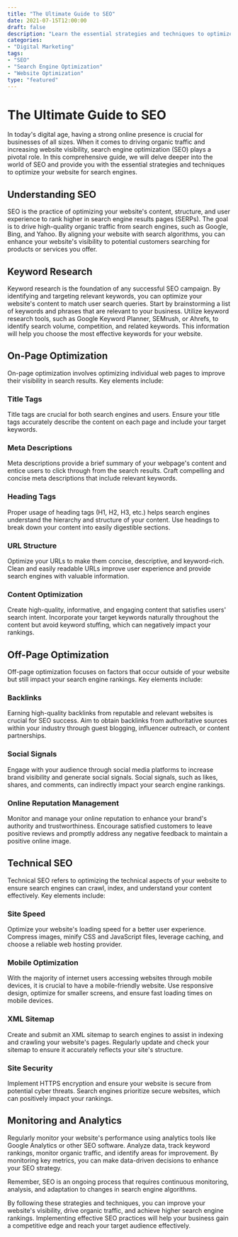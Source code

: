 ```yaml
---
title: "The Ultimate Guide to SEO"
date: 2021-07-15T12:00:00
draft: false
description: "Learn the essential strategies and techniques to optimize your website for search engines and improve your online visibility."
categories:
- "Digital Marketing"
tags:
- "SEO"
- "Search Engine Optimization"
- "Website Optimization"
type: "featured"
---
```


# The Ultimate Guide to SEO

In today's digital age, having a strong online presence is crucial for businesses of all sizes. When it comes to driving organic traffic and increasing website visibility, search engine optimization (SEO) plays a pivotal role. In this comprehensive guide, we will delve deeper into the world of SEO and provide you with the essential strategies and techniques to optimize your website for search engines.

## Understanding SEO

SEO is the practice of optimizing your website's content, structure, and user experience to rank higher in search engine results pages (SERPs). The goal is to drive high-quality organic traffic from search engines, such as Google, Bing, and Yahoo. By aligning your website with search algorithms, you can enhance your website's visibility to potential customers searching for products or services you offer.

## Keyword Research

Keyword research is the foundation of any successful SEO campaign. By identifying and targeting relevant keywords, you can optimize your website's content to match user search queries. Start by brainstorming a list of keywords and phrases that are relevant to your business. Utilize keyword research tools, such as Google Keyword Planner, SEMrush, or Ahrefs, to identify search volume, competition, and related keywords. This information will help you choose the most effective keywords for your website.

## On-Page Optimization

On-page optimization involves optimizing individual web pages to improve their visibility in search results. Key elements include:

### Title Tags

Title tags are crucial for both search engines and users. Ensure your title tags accurately describe the content on each page and include your target keywords.

### Meta Descriptions

Meta descriptions provide a brief summary of your webpage's content and entice users to click through from the search results. Craft compelling and concise meta descriptions that include relevant keywords.

### Heading Tags

Proper usage of heading tags (H1, H2, H3, etc.) helps search engines understand the hierarchy and structure of your content. Use headings to break down your content into easily digestible sections.

### URL Structure

Optimize your URLs to make them concise, descriptive, and keyword-rich. Clean and easily readable URLs improve user experience and provide search engines with valuable information.

### Content Optimization

Create high-quality, informative, and engaging content that satisfies users' search intent. Incorporate your target keywords naturally throughout the content but avoid keyword stuffing, which can negatively impact your rankings.

## Off-Page Optimization

Off-page optimization focuses on factors that occur outside of your website but still impact your search engine rankings. Key elements include:

### Backlinks

Earning high-quality backlinks from reputable and relevant websites is crucial for SEO success. Aim to obtain backlinks from authoritative sources within your industry through guest blogging, influencer outreach, or content partnerships.

### Social Signals

Engage with your audience through social media platforms to increase brand visibility and generate social signals. Social signals, such as likes, shares, and comments, can indirectly impact your search engine rankings.

### Online Reputation Management

Monitor and manage your online reputation to enhance your brand's authority and trustworthiness. Encourage satisfied customers to leave positive reviews and promptly address any negative feedback to maintain a positive online image.

## Technical SEO

Technical SEO refers to optimizing the technical aspects of your website to ensure search engines can crawl, index, and understand your content effectively. Key elements include:

### Site Speed

Optimize your website's loading speed for a better user experience. Compress images, minify CSS and JavaScript files, leverage caching, and choose a reliable web hosting provider.

### Mobile Optimization

With the majority of internet users accessing websites through mobile devices, it is crucial to have a mobile-friendly website. Use responsive design, optimize for smaller screens, and ensure fast loading times on mobile devices.

### XML Sitemap

Create and submit an XML sitemap to search engines to assist in indexing and crawling your website's pages. Regularly update and check your sitemap to ensure it accurately reflects your site's structure.

### Site Security

Implement HTTPS encryption and ensure your website is secure from potential cyber threats. Search engines prioritize secure websites, which can positively impact your rankings.

## Monitoring and Analytics

Regularly monitor your website's performance using analytics tools like Google Analytics or other SEO software. Analyze data, track keyword rankings, monitor organic traffic, and identify areas for improvement. By monitoring key metrics, you can make data-driven decisions to enhance your SEO strategy.

Remember, SEO is an ongoing process that requires continuous monitoring, analysis, and adaptation to changes in search engine algorithms.

By following these strategies and techniques, you can improve your website's visibility, drive organic traffic, and achieve higher search engine rankings. Implementing effective SEO practices will help your business gain a competitive edge and reach your target audience effectively.
